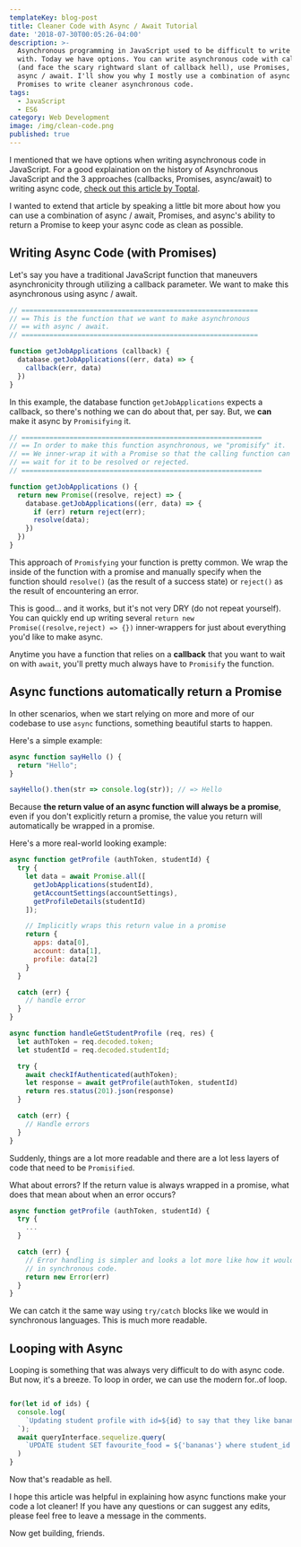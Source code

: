 ```yaml
---
templateKey: blog-post
title: Cleaner Code with Async / Await Tutorial 
date: '2018-07-30T00:05:26-04:00'
description: >-
  Asynchronous programming in JavaScript used to be difficult to write clean code
  with. Today we have options. You can write asynchronous code with callbacks
  (and face the scary rightward slant of callback hell), use Promises, or use
  async / await. I'll show you why I mostly use a combination of async / await and
  Promises to write cleaner asynchronous code. 
tags:
  - JavaScript
  - ES6
category: Web Development
image: /img/clean-code.png
published: true
---
```


I mentioned that we have options when writing asynchronous code in JavaScript. For a good explaination on the history of Asynchronous
JavaScript and the 3 approaches (callbacks, Promises, async/await) to writing async code, [check out this article by Toptal](https://www.toptal.com/javascript/asynchronous-javascript-async-await-tutorial).

I wanted to extend that article by speaking a little bit more about how you can use a combination of async / await, Promises, and async's ability to return a Promise to keep your async code as clean as possible.

## Writing Async Code (with Promises)

Let's say you have a traditional JavaScript function that maneuvers asynchronicity through utilizing a callback parameter.
We want to make this asynchronous using async / await.

```javascript
// ===========================================================
// == This is the function that we want to make asynchronous
// == with async / await.
// ===========================================================

function getJobApplications (callback) {
  database.getJobApplications((err, data) => {
    callback(err, data)
  })
}
```

In this example, the database function `getJobApplications` expects a callback, so there's nothing we can do 
about that, per say. But, we **can** make it async by `Promisifying` it.

```javascript
// ============================================================
// == In order to make this function asynchronous, we "promisify" it.
// == We inner-wrap it with a Promise so that the calling function can 
// == wait for it to be resolved or rejected.
// ============================================================

function getJobApplications () {
  return new Promise((resolve, reject) => {
    database.getJobApplications((err, data) => {
      if (err) return reject(err);
      resolve(data);
    })
  })
}
```

This approach of `Promisfying` your function is pretty common. We wrap the inside of the
function with a promise and manually specify when the function should `resolve()` (as the result of a success state) or 
`reject()` as the result of encountering an error.

This is good... and it works, but it's not very DRY (do not repeat yourself). You can quickly end up writing several `return new Promise((resolve,reject) => {})` inner-wrappers for just about everything you'd like to make async. 

Anytime you have a function that relies on a **callback** that you want to wait on with `await`, you'll pretty much always have to `Promisify` the function.

## Async functions automatically return a Promise

In other scenarios, when we start relying on more and more of our codebase to use `async` functions, something beautiful starts to happen.

Here's a simple example:

```javascript
async function sayHello () {
  return "Hello";
}

sayHello().then(str => console.log(str)); // => Hello
```

Because **the return value of an async function will always be a promise**, even if you don't explicitly return a promise, the value you return will automatically be wrapped in a promise.

Here's a more real-world looking example:

```javascript
async function getProfile (authToken, studentId) {
  try {
    let data = await Promise.all([
      getJobApplications(studentId),
      getAccountSettings(accountSettings),
      getProfileDetails(studentId)
    ]);

    // Implicitly wraps this return value in a promise
    return {
      apps: data[0],
      account: data[1],
      profile: data[2]
    }
  }

  catch (err) {
    // handle error
  }
}

async function handleGetStudentProfile (req, res) {
  let authToken = req.decoded.token;
  let studentId = req.decoded.studentId;

  try {
    await checkIfAuthenticated(authToken);
    let response = await getProfile(authToken, studentId)
    return res.status(201).json(response)
  }

  catch (err) {
    // Handle errors
  }
}

```

Suddenly, things are a lot more readable and there are a lot less layers of code that need to be `Promisified`.

What about errors? If the return value is always wrapped in a promise, what does that mean about when an error occurs?

```javascript
async function getProfile (authToken, studentId) {
  try {
    ...
  }

  catch (err) {
    // Error handling is simpler and looks a lot more like how it would
    // in synchronous code.
    return new Error(err)
  }
}
```

We can catch it the same way using `try/catch` blocks like we would in synchronous languages. This is much
more readable.

## Looping with Async

Looping is something that was always very difficult to do with async code. But now, it's a breeze. To loop
in order, we can use the modern for..of loop.

```javascript

for(let id of ids) {
  console.log(
    `Updating student profile with id=${id} to say that they like bananas => ${properId}
  `);
  await queryInterface.sequelize.query(
    `UPDATE student SET favourite_food = ${'bananas'} where student_id = ${id};`
  )
}
```

Now that's readable as hell.

I hope this article was helpful in explaining how async functions make your code a lot cleaner! If you have any questions or can suggest any edits, please feel free to leave a message in the comments.

Now get building, friends.

